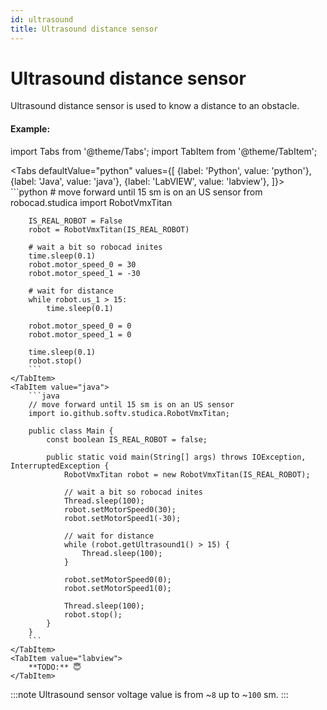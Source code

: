 ```yaml
---
id: ultrasound
title: Ultrasound distance sensor
---
```


# Ultrasound distance sensor   

Ultrasound distance sensor is used to know a distance to an obstacle.

#### Example:

import Tabs from '@theme/Tabs';
import TabItem from '@theme/TabItem';

<Tabs
    defaultValue="python"
    values={[
        {label: 'Python', value: 'python'},
        {label: 'Java', value: 'java'},
        {label: 'LabVIEW', value: 'labview'},
    ]}>
    <TabItem value="python">  
        ```python
        # move forward until 15 sm is on an US sensor
        from robocad.studica import RobotVmxTitan

        IS_REAL_ROBOT = False
        robot = RobotVmxTitan(IS_REAL_ROBOT)
        
        # wait a bit so robocad inites
        time.sleep(0.1)
        robot.motor_speed_0 = 30
        robot.motor_speed_1 = -30

        # wait for distance
        while robot.us_1 > 15:
            time.sleep(0.1)

        robot.motor_speed_0 = 0
        robot.motor_speed_1 = 0

        time.sleep(0.1)
        robot.stop()
        ```
    </TabItem>
    <TabItem value="java">
        ```java
        // move forward until 15 sm is on an US sensor
        import io.github.softv.studica.RobotVmxTitan;

        public class Main {
            const boolean IS_REAL_ROBOT = false;

            public static void main(String[] args) throws IOException, InterruptedException {
                RobotVmxTitan robot = new RobotVmxTitan(IS_REAL_ROBOT);

                // wait a bit so robocad inites
                Thread.sleep(100);
                robot.setMotorSpeed0(30);
                robot.setMotorSpeed1(-30);

                // wait for distance
                while (robot.getUltrasound1() > 15) {
                    Thread.sleep(100);
                }
                
                robot.setMotorSpeed0(0);
                robot.setMotorSpeed1(0);

                Thread.sleep(100);
                robot.stop();
            }
        }
        ```
    </TabItem>
    <TabItem value="labview">
        **TODO:** 😇
    </TabItem>
</Tabs>   

:::note
Ultrasound sensor voltage value is from ~```8``` up to ~```100``` sm.
:::
